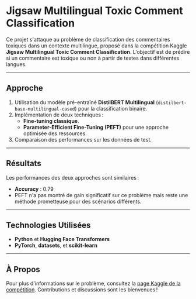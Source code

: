 # Jigsaw Multilingual Toxic Comment Classification

Ce projet s'attaque au problème de classification des commentaires toxiques dans un contexte multilingue, proposé dans la compétition Kaggle **Jigsaw Multilingual Toxic Comment Classification**. L'objectif est de prédire si un commentaire est toxique ou non à partir de textes dans différentes langues.

---

## Approche

1. Utilisation du modèle pré-entraîné **DistilBERT Multilingual** (`distilbert-base-multilingual-cased`) pour la classification binaire.
2. Implémentation de deux techniques :
   - **Fine-tuning classique**.
   - **Parameter-Efficient Fine-Tuning (PEFT)** pour une approche optimisée des ressources.
3. Comparaison des performances sur les données de test.

---

## Résultats

Les performances des deux approches sont similaires :
- **Accuracy** : 0.79
- PEFT n'a pas montré de gain significatif sur ce problème mais reste une méthode prometteuse pour des scénarios différents.

---

## Technologies Utilisées

- **Python** et **Hugging Face Transformers**
- **PyTorch**, **datasets**, et **scikit-learn**

---

## À Propos

Pour plus d'informations sur le problème, consultez la [page Kaggle de la compétition](https://www.kaggle.com/competitions/jigsaw-multilingual-toxic-comment-classification). Contributions et discussions sont les bienvenues !
